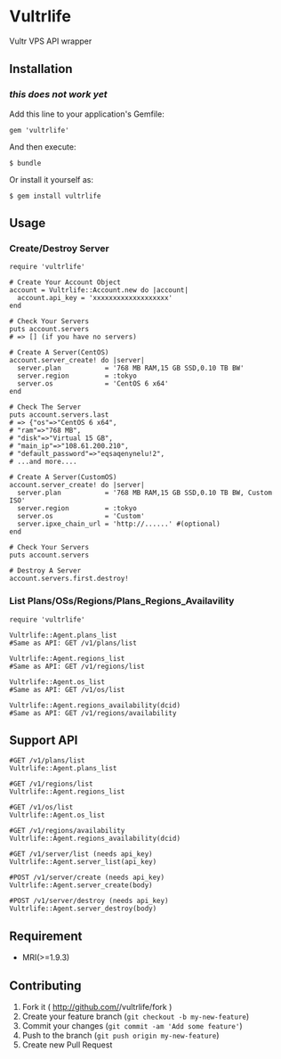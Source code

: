 # Vultrlife

Vultr VPS API wrapper

## Installation
### *this does not work yet*

Add this line to your application's Gemfile:

    gem 'vultrlife'

And then execute:

    $ bundle

Or install it yourself as:

    $ gem install vultrlife

## Usage

### Create/Destroy Server

```
require 'vultrlife'

# Create Your Account Object
account = Vultrlife::Account.new do |account|
  account.api_key = 'xxxxxxxxxxxxxxxxxxx'
end

# Check Your Servers
puts account.servers
# => [] (if you have no servers)

# Create A Server(CentOS)
account.server_create! do |server|
  server.plan           = '768 MB RAM,15 GB SSD,0.10 TB BW'
  server.region         = :tokyo
  server.os             = 'CentOS 6 x64'
end

# Check The Server
puts account.servers.last
# => {"os"=>"CentOS 6 x64",
# "ram"=>"768 MB",
# "disk"=>"Virtual 15 GB",
# "main_ip"=>"108.61.200.210",
# "default_password"=>"eqsaqenynelu!2",
# ...and more....

# Create A Server(CustomOS)
account.server_create! do |server|
  server.plan           = '768 MB RAM,15 GB SSD,0.10 TB BW, Custom ISO'
  server.region         = :tokyo
  server.os             = 'Custom'
  server.ipxe_chain_url = 'http://......' #(optional)
end

# Check Your Servers
puts account.servers

# Destroy A Server
account.servers.first.destroy!
```

### List Plans/OSs/Regions/Plans_Regions_Availavility

```
require 'vultrlife'

Vultrlife::Agent.plans_list
#Same as API: GET /v1/plans/list

Vultrlife::Agent.regions_list
#Same as API: GET /v1/regions/list

Vultrlife::Agent.os_list
#Same as API: GET /v1/os/list

Vultrlife::Agent.regions_availability(dcid)
#Same as API: GET /v1/regions/availability

```

## Support API
```
#GET /v1/plans/list
Vultrlife::Agent.plans_list

#GET /v1/regions/list
Vultrlife::Agent.regions_list

#GET /v1/os/list
Vultrlife::Agent.os_list

#GET /v1/regions/availability
Vultrlife::Agent.regions_availability(dcid)

#GET /v1/server/list (needs api_key)
Vultrlife::Agent.server_list(api_key)

#POST /v1/server/create (needs api_key)
Vultrlife::Agent.server_create(body)

#POST /v1/server/destroy (needs api_key)
Vultrlife::Agent.server_destroy(body)

```

## Requirement
* MRI(>=1.9.3)

## Contributing

1. Fork it ( http://github.com/<my-github-username>/vultrlife/fork )
2. Create your feature branch (`git checkout -b my-new-feature`)
3. Commit your changes (`git commit -am 'Add some feature'`)
4. Push to the branch (`git push origin my-new-feature`)
5. Create new Pull Request
